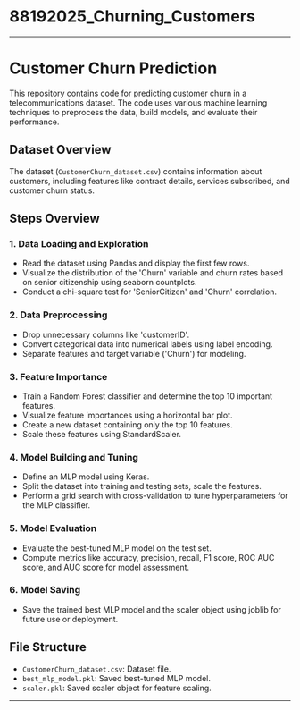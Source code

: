 # 88192025_Churning_Customers



---

# Customer Churn Prediction

This repository contains code for predicting customer churn in a telecommunications dataset. The code uses various machine learning techniques to preprocess the data, build models, and evaluate their performance.

## Dataset Overview

The dataset (`CustomerChurn_dataset.csv`) contains information about customers, including features like contract details, services subscribed, and customer churn status.

## Steps Overview

### 1. Data Loading and Exploration
- Read the dataset using Pandas and display the first few rows.
- Visualize the distribution of the 'Churn' variable and churn rates based on senior citizenship using seaborn countplots.
- Conduct a chi-square test for 'SeniorCitizen' and 'Churn' correlation.

### 2. Data Preprocessing
- Drop unnecessary columns like 'customerID'.
- Convert categorical data into numerical labels using label encoding.
- Separate features and target variable ('Churn') for modeling.

### 3. Feature Importance
- Train a Random Forest classifier and determine the top 10 important features.
- Visualize feature importances using a horizontal bar plot.
- Create a new dataset containing only the top 10 features.
- Scale these features using StandardScaler.

### 4. Model Building and Tuning
- Define an MLP model using Keras.
- Split the dataset into training and testing sets, scale the features.
- Perform a grid search with cross-validation to tune hyperparameters for the MLP classifier.

### 5. Model Evaluation
- Evaluate the best-tuned MLP model on the test set.
- Compute metrics like accuracy, precision, recall, F1 score, ROC AUC score, and AUC score for model assessment.

### 6. Model Saving
- Save the trained best MLP model and the scaler object using joblib for future use or deployment.

## File Structure
- `CustomerChurn_dataset.csv`: Dataset file.
- `best_mlp_model.pkl`: Saved best-tuned MLP model.
- `scaler.pkl`: Saved scaler object for feature scaling.

---

